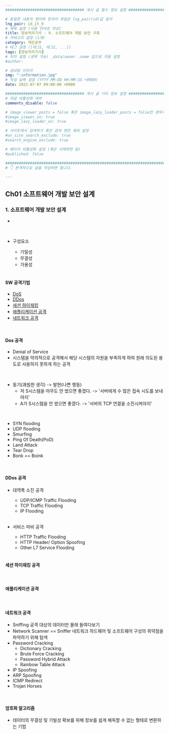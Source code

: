 ```yaml
---
################################### 게시 글 필수 정보 설정 ###################################

# 동일한 내용의 영어와 한국어 파일은 lng_pair(id)값 일치
lng_pair: id_it_9
# 제목 설정 (사용 언어로 작성)
title: 정보처리기사 - 9. 소프트웨어 개발 보안 구축
# 카테고리 설정 (1개)
category: 개인공부 
# 태그 설정 ([태그1, 태그2, ...])
tags: [정보처리기사] 
# 저자 설정 (생략 가능) _data/owner .name 값으로 자동 설정
#author: 

# 섬네일 이미지
img: ":information.jpg" 
# 작성 날짜 설정 (YYYY-MM-DD HH:MM:SS +0900)
date: 2022-07-07 09:00:00 +0900

################################### 게시 글 기타 정보 설정 ###################################
# 댓글 비활성화 여부
comments_disable: false

# image_viewer_posts = false 혹은 image_lazy_loader_posts = false인 경우에만 사용
#image_viewer_on: true
#image_lazy_loader_on: true

# 사이트에서 검색하기 혹은 검색 엔진 제외 설정 
#on_site_search_exclude: true
#search_engine_exclude: true

# 페이지 비활성화 설정 (혹은 삭제하면 됨)
#published: false

##########################################################################################
# 👇 본격적으로 글을 작성하면 됩니다. 

---
```

<!-- outline-start -->


<!-- outline-end -->

## Ch01 소프트웨어 개발 보안 설계

### 1. 소프트웨어 개발 보안 설계

* 

<br>

* 구성요소
    * 기밀성
    * 무결성
    * 가용성

    <br>

#### SW 공격기법

* [DoS](#dos-공격)
* [DDos](#ddos-공격)
* [세션 하이재킹](#세션-하이재킹-공격)
* [애플리케이션 공격](#애플리케이션-공격)
* [네트워크 공격](#네트워크-공격)

<br>

#### Dos 공격

* Denial of Service
* 시스템을 악의적으로 공격해서 해당 시스템의 자원을 부족하게 하여 원래 의도된 용도로 사용하지 못하게 하는 공격

<br>

* 동기(괘씸한 생각) -> 발현(나쁜 행동)
    * 저 S시스템을 아무도 안 썼으면 좋겠다. -> '서버에게 수 많은 접속 시도를 보내야지'
    * A가 S시스템을 안 썼으면 좋겠다. -> '서버의 TCP 연결을 소진시켜야지'

<br>

* SYN flooding
* UDP flooding
* Smurfing
* Ping Of Death(PoD)
* Land Attack
* Tear Drop
* Bonk == Boink

<br>



#### DDos 공격

* 대역폭 소진 공격
    * UDP/ICMP Traffic Flooding
    * TCP Traffic Flooding
    * IP Flooding

    <BR>

* 서비스 마비 공격
    * HTTP Traffic Flooding
    * HTTP Header/ Option Spoofing
    * Other L7 Service Flooding

    <br>

#### 세션 하이재킹 공격

<br>



#### 애플리케이션 공격

<br>


#### 네트워크 공격

* Sniffing 공격 대상의 데이터만 몰래 들여다보기
* Network Scanner == Sniffer 네트워크 하드웨어 및 소프트웨어 구성의 취약점을 파악하기 위해 탐색
* Password Cracking
    * Dictionary Cracking
    * Brute Force Cracking
    * Password Hybrid Attack
    * Rainbow Table Attack
* IP Spoofing
* ARP Spoofing
* ICMP Redirect
* Trojan Horses

<br>



#### 암호화 알고리즘

* 데이터의 무결성 및 기빌성 확보를 위해 정보를 쉽게 해독할 수 없는 형태로 변환하는 기법

<br>

